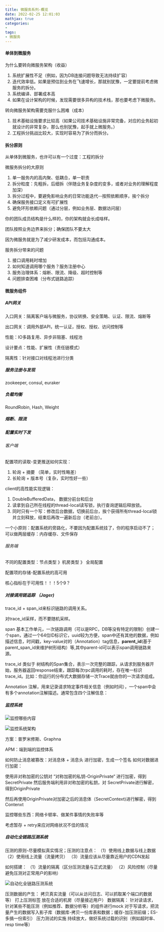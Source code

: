 ```yaml
---
title: 微服务系列-概览
date: 2022-02-25 12:01:03
mathjax: true
categories:
- 
tags: 
- 微服务
---
```


#### 单体到微服务

为什么要转向微服务架构（收益）

1. 系统扩展性不足（例如，因为DB连接问题导致无法持续扩容）
2. 迭代效率低。如果是预估到业务在飞速增长，那就别犹豫，一定要提前考虑微服务的拆分。
3. 系统编译、部署成本高
4. 如果在设计架构的时候，发现需要很多异构的技术栈，那也要考虑下微服务。

转向微服务架构需要克服什么困难（成本）

1. 技术基础设施要求比较高（如果公司技术基础设施非常完备，对应的业务起初就设计的非常复杂，那么也别犹豫，起手就上微服务。）
2. 工程拆分挑战比较大，实现时容易为了拆分而拆分。

#### 拆分原则

从单体到微服务，也许可以有一个过度：工程的拆分

微服务拆分的大原则

1. 单一服务内的高内聚、低耦合，单一职责
2. 拆分粒度：先粗拆，后细拆（伴随业务复杂度的变多，或者对业务的理解程度加深）
3. 拆分过程中，要避免影响业务的日常功能迭代--按照依赖顺序，挨个拆分
4. 确保服务接口定义有可扩展性
5. 避免环形依赖问题（通过分层，例如业务层、数据访问层）

你的团队成员结构是什么样的，你的架构就会长成啥样。

团队按照业务边界来拆分；确保团队不要太大

因为微服务就是为了减少研发成本，而包括沟通成本。

服务拆分带来的问题

1. 接口调用耗时增加
2. 如何知道调用哪个服务？服务注册中心
3. 服务治理体系：熔断、限流、降级、超时控制等
4. 问题排查困难（分布式链路追踪）

#### 微服务组件

##### API网关

入口网关：隔离客户端与微服务，协议转换、安全策略、认证、限流、熔断等

出口网关：调用外部API，统一认证，授权、授权、访问控制等

性能：IO多路复用、异步非阻塞、线程池

设计要点：性能、扩展性（责任链模式）

隔离性：针对接口对线程池进行分类

##### 服务注册与发现

zookeeper, consul, euraker

##### 负载均衡

RoundRobin, Hash, Weight

##### 熔断、限流

##### 配置实时下发



###### 客户端

配置项的读取-变更推送如何实现：

1. 轮询 + 摘要 （简单，实时性略差）
2. 长轮询 + 版本号（复杂，实时性好一些）

client的高性能实现逻辑：

1. DoubleBufferedData， 数据分前台和后台
2. 读拿到自己所在线程的thread-local读写锁，执行查询逻辑后释放锁。
3. 同时只有一个写：修改后台数据，切换前后台，挨个获得所有thread-local锁并立刻释放，结束后再改一遍新后台（老前台）。

一个小原则：配置系统的旁路化，不要因为配置系统挂了，你的程序启动不了；
可以做两层缓存：内存缓存、文件保存

###### 服务端

不同的配置类型：节点类型 》机房类型 》 全局配置

配置项的存储-配置系统的高可用

核心指标在于可用性！！！5个9？

##### 对接调用链追踪 （Jager)

trace_id + span_id来标识链路的调用关系。

对trace_id采样，而不要随机采样。

span 基本工作单元，一次链路调用（可以是RPC，DB等没有特定的限制）创建一个span，通过一个64位ID标识它，uuid较为方便，span中还有其他的数据，例如描述信息，时间戳，key-value对的（Annotation）tag信息，**parent_id**(基于parent_span_id来维护树形结构）等,其中parent-id可以表示span调用链路来源。

trace_id 类似于 树结构的Span集合，表示一次完整的跟踪，从请求到服务器开始，服务器返回response结束，跟踪每次rpc调用的耗时，存在唯一标识trace_id。比如：你运行的分布式大数据存储一次Trace就由你的一次请求组成。

Annotation 注解，用来记录请求特定事件相关信息（例如时间），一个span中会有多个annotation注解描述。通常包含四个注解信息：

##### 监控系统

![监控哪些内容](http://cdn.b5mang.com/2021320212041.png)

![监控系统架构](http://cdn.b5mang.com/2021320212155.png)

方案：普罗米修斯、Graphna

APM：端到端的监控体系

如何防止消息被篡改：对消息体 + 消息头 进行加密，生成一个签名
如何对数据进行加密：

使用非对称加密的公钥对 “对称加密的私钥-OriginPrivate“ 进行加密，得到SecretPrivate
然后服务端利用非对称加密的私钥，对 SecretPrivate进行解密，得到OriginPrivate

然后再使用OriginPrivate对加密之后的消息体（SecretContext)进行解密，得到Contenxt

监控哪些东西：网络卡顿率、做某件事情的失败率等

考虑暂存 + retry来应对网络状况不佳的情况

##### 自动化全链路压测系统

压测的原则-尽量模拟真实情况；压测的注意点：
（1）使用线上数据与线上数据
（2）使用线上流量（流量拷贝）
（3）流量应该从尽量靠近用户的CDN发起

如何搭建：
（1）流量的隔离（区分压测流量与正式流量）
（2）风险控制（尽量避免压测对正常用户的影响）

![自动化全链路压测系统](http://cdn.b5mang.com/2021320214129.png)

压测数据的产生：
  拷贝真实流量（可以从访问日志、可以抓取某个端口的数据等）
  打上压测标签
  放在合适的机房（尽量接近用户）
数据隔离：
  针对读请求，针对某些不能压测（例如推荐、数据分析等）的组件进行mock
  对于写请求，把流量产生的数据写入影子库（数据库-拷贝一份库表和数据；缓存-加压测前缀；ES-多搞一份索引）
压力测试的实施
  持续放大，做好系统过载的识别（例如超时率、resp time等）
